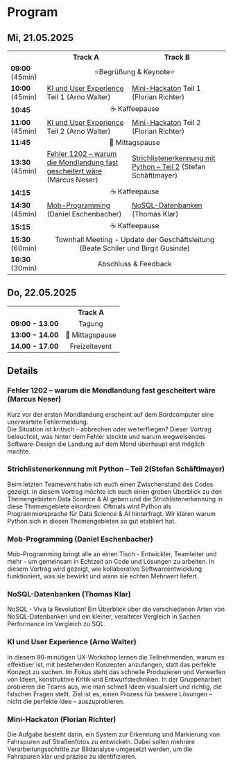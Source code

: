  
# Program

## Mi, 21.05.2025

<table>
  <tr>
    <th></th>
    <th>Track A</th>
    <th>Track B</th>
  </tr>
  <tr>
    <td><b>09:00</b> (45min)</td>
    <td colspan="2" align="center">⭐Begrüßung & Keynote⭐</td>
  </tr>
  <tr>
    <td><b>10:00</b> (45min)</td>
    <td><a href="#kiux">KI und User Experience</a> Teil 1 (Arno Walter)</td>
    <td><a href="#minihackaton">Mini-Hackaton</a> Teil 1 (Florian Richter)</td>
  </tr>
  <tr>
    <td><b>10:45</b></td>
    <td colspan="2" align="center">☕ Kaffeepause</td>
  </tr>
  <tr>
    <td><b>11:00</b> (45min)</td>
    <td><a href="#kiux">KI und User Experience</a> Teil 2 (Arno Walter)</td>
    <td><a href="#minihackaton">Mini-Hackaton</a> Teil 2 (Florian Richter)</td>
  </tr>
  <tr>
    <td><b>11:45</b></td>
    <td colspan="2" align="center">🥗 Mittagspause</td>
  </tr>
  <tr>
    <td><b>13:30</b> (45min)</td>
    <td><a href="#fehler1202">Fehler 1202 – warum die Mondlandung fast gescheitert wäre</a> (Marcus Neser)</td>
    <td><a href="#strichlisten">Strichlistenerkennung mit Python – Teil 2</a> (Stefan Schäftlmayer)</td>
  </tr>
   <tr>
    <td><b>14:15</b></td>
    <td colspan="2" align="center">☕ Kaffeepause</td>
  </tr>
  <tr>
    <td><b>14:30</b> (45min)</td>
    <td><a href="#mobprogramming">Mob-Programming</a> (Daniel Eschenbacher)</td>
    <td><a href="#nosql">NoSQL-Datenbanken</a> (Thomas Klar)</td>
  </tr>
  <tr>
    <td><b>15:15</b></td>
    <td colspan="2" align="center">☕ Kaffeepause</td>
  </tr>
  <tr>
    <td><b>15:30</b> (60min)</td>
    <td align="center" colspan="2">Townhall Meeting - Update der Geschäftsleitung<br/>(Beate Schiler und Birgit Gusinde)</td>
  </tr>
  <tr>
    <td><b>16:30</b> (30min)</td>
    <td align="center" colspan="2">Abschluss & Feedback</td>
  </tr>
</table>

## Do, 22.05.2025

<table>
  <tr>
    <th></th>
    <th>Track A</th>
  </tr>
  <tr>
    <td><b>09:00 - 13.00</b></td>
    <td colspan="2" align="center">Tagung</td>
  </tr>
  <tr>
    <td><b>13:00 - 14.00</b></td>
    <td colspan="2" align="center">🥗 Mittagspause</td>
  </tr>
  <tr>
    <td><b>14.00 - 17.00</b></td>
    <td colspan="2" align="center">Freizeitevent</td>
  </tr>
</table>

## Details

<h3 id="fehler1202">Fehler 1202 – warum die Mondlandung fast gescheitert wäre (Marcus Neser)</h3>
Kurz vor der ersten Mondlandung erscheint auf dem Bordcomputer eine unerwartete Fehlermeldung.<br/> 
Die Situation ist kritisch - abbrechen oder weiterfliegen? Dieser Vortrag beleuchtet, was hinter dem Fehler steckte und warum wegweisendes Software-Design die Landung auf dem Mond überhaupt erst möglich machte.

<h3 id="strichlisten">Strichlistenerkennung mit Python – Teil 2(Stefan Schäftlmayer)</h3>
Beim letzten Teamevent habe ich euch einen Zwischenstand des Codes gezeigt.
In diesem Vortrag möchte ich euch einen groben Überblick zu den Themengebieten Data Science & AI geben und die Strichlistenerkennung in diese Themengebiete einordnen.
Oftmals wird Python als Programmiersprache für Data Science & AI hinterfragt. Wir klären warum Python sich in diesen Themengebieten so gut etabliert hat.

<h3 id="mobprogramming">Mob-Programming (Daniel Eschenbacher)</h3>
Mob-Programming bringt alle an einen Tisch - Entwickler, Teamleiter und mehr - um gemeinsam in Echtzeit an Code und Lösungen zu arbeiten. In diesem Vortrag wird gezeigt, wie kollaborative Softwareentwicklung funktioniert, was sie bewirkt und wann sie echten Mehrwert liefert.

<h3 id="nosql">NoSQL-Datenbanken (Thomas Klar)</h3>
NoSQL - Viva la Revolution! Ein Überblick über die verschiedenen Arten von NoSQL-Datenbanken und ein kleiner, veralteter Vergleich in Sachen Performance im Vergleich zu SQL.

<h3 id="kiux">KI und User Experience (Arno Walter)</h3>
In diesem 90-minütigen UX-Workshop lernen die Teilnehmenden, warum es effektiver ist, mit bestehenden Konzepten anzufangen, statt das perfekte Konzept zu suchen. Im Fokus steht das schnelle Produzieren und Verwerfen von Ideen, konstruktive Kritik und Entwurfstechniken. In der Gruppenarbeit probieren die Teams aus, wie man schnell Ideen visualisiert und richtig, die falschen Fragen stellt. Ziel ist es, einen Prozess für bessere Lösungen – nicht die perfekte Idee – auszuprobieren.

<h3 id="minihackaton">Mini-Hackaton (Florian Richter)</h3>
Die Aufgabe besteht darin, ein System zur Erkennung und Markierung von Fahrspuren auf Straßenfotos zu entwickeln. Dabei sollen mehrere Verarbeitungsschritte zur Bildanalyse umgesetzt werden, um die Fahrspuren klar und präzise zu identifizieren.
